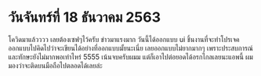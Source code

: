 # วันจันทร์ที่ 18 ธันวาคม 2563
โควิดมาแล้วววว เลยต้องเซฟๆไว้ครับ ข่าวมาแรงมาก วันนี้ได้ออกแบบ ui ชิ้นงานที่จะทำโปรเจค ออกแบบไปคิดไปว่าจะเขียนได้อย่างที่ออกแบบมั้ยนะเนี่ย  เลยออกแบบไม่ยากมากๆ เพราะประสบการณ์และทักษะยังไม่มากพอเท่าไหร่ 5555 เน้นจบครับผมม แต่ก็เอาไปต่อยอดได้อรกไกลเลยนะแอพนี้ ผมมองว่าจะติดบนมือถือไปตลอดได้เลยล่ะ